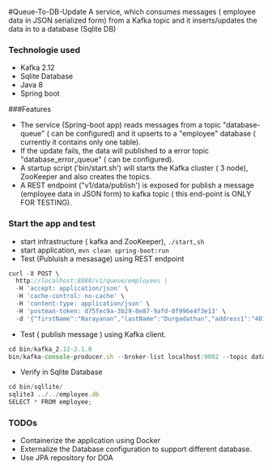 #Queue-To-DB-Update 
A service, which consumes messages ( employee data in JSON serialized form)  from a Kafka topic and it inserts/updates the data in to a database (Sqlite DB) 

### Technologie used
- Kafka 2.12
- Sqlite Database
- Java 8
- Spring boot

###Features
- The service (Spring-boot app) reads messages from a topic "database-queue" ( can be configured) and it upserts to a "employee" database ( currently it contains only one table).
- If the update fails, the data will published to a error topic "database_error_queue" ( can be configured).
- A startup script ('bin/start.sh') will starts the Kafka cluster ( 3 node), ZooKeeper and also creates the topics.
- A REST endpoint ("v1/data/publish') is exposed for publish a message (employee data in JSON form) to kafka topic ( this end-point is ONLY FOR TESTING).


### Start the app and test
- start infrastructure ( kafka and ZooKeeper), `./start,sh`
- start application, `mvn clean spring-boot:run`
- Test (Publuish a mesasage) using REST endpoint
```javascript
curl -X POST \
  http://localhost:8080/v1/queue/employees \
  -H 'accept: application/json' \
  -H 'cache-control: no-cache' \
  -H 'content-type: application/json' \
  -H 'postman-token: d75fec9a-3b29-0e87-9afd-0f996e4f3e13' \
  -d '{"firstName":"Narayanan","lastName":"Durgadathan","address1":"4012", "address2":"Tryon PL","city":"Dublin","state":"CA", "zip":"94568","email":"nzrayasnasn.pd@gmail.com" }'
````
- Test ( publish message ) using Kafka client.
```javascript
cd bin/kafka_2.12-2.1.0
bin/kafka-console-producer.sh --broker-list localhost:9092 --topic database-queue
```
- Verify in Sqlite Database
```javascript
cd bin/sqllite/
sqlite3 ../../employee.db
SELECT * FROM employee;
```

### TODOs

- Containerize the application using Docker 
- Externalize the Database configuration to support different database.
- Use JPA repository for DOA 